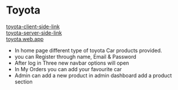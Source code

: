  <h1>Toyota</h1>
 <a href="https://github.com/programming-hero-web-course-4/niche-website-client-side-saifulislammunna">toyota-client-side-link</a>
 </br>
 <a href="https://github.com/programming-hero-web-course-4/niche-website-server-side-saifulislammunna">toyota-server-side-link</a>
 </br>
 <a href="https://toyota-e7126.web.app/">toyota.web.app</a>
  
 <ul>
    <li>In home page different type of toyota Car products provided.</li>
    <li>you can Register through name, Email & Password</li>
    <li>After log in Three new navbar options will open</li>
    <li>In My Orders you can add your favourite car</li>
    <li>Admin can add a new product in admin dashboard add a product section   </li>
 </ul>
